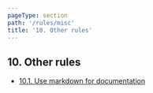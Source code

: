 ```yaml
---
pageType: section
path: '/rules/misc'
title: '10. Other rules'
---
```


## 10. Other rules

<!-- card-links -->

- [10.1. Use markdown for documentation](./misc-docs-markdown.md)
